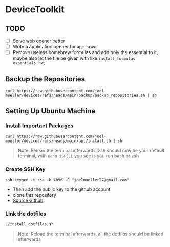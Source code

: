 # DeviceToolkit

## TODO

- [ ] Solve web opener better
- [ ] Write a application opener for `app brave`
- [ ] Remove useless homebrew formulas and add only the essential to it, maybe also let the file be given with like `install_formulas essentials.txt`

## Backup the Repositories

```shell
curl https://raw.githubusercontent.com/joel-mueller/devices/refs/heads/main/backup/backup_repositories.sh | sh
```

## Setting Up Ubuntu Machine

### Install Important Packages

```shell
curl https://raw.githubusercontent.com/joel-mueller/devices/refs/heads/main/apt/install.sh | sh
```

> Note: Reload the terminal afterwards, zsh should now be your default terminal, with `echo $SHELL` you see is you run bash or zsh

### Create SSH Key

```shell
ssh-keygen -t rsa -b 4096 -C "joelmueller27@gmail.com"
```

- Then add the public key to the github account
- clone this repository
- [Source Github](https://docs.github.com/en/authentication/connecting-to-github-with-ssh/generating-a-new-ssh-key-and-adding-it-to-the-ssh-agent?platform=linux)

### Link the dotfiles

```shell
./install_dotfiles.sh
```

> Note: Reload the terminal afterwards, all the dotfiles should be linked afterwards
